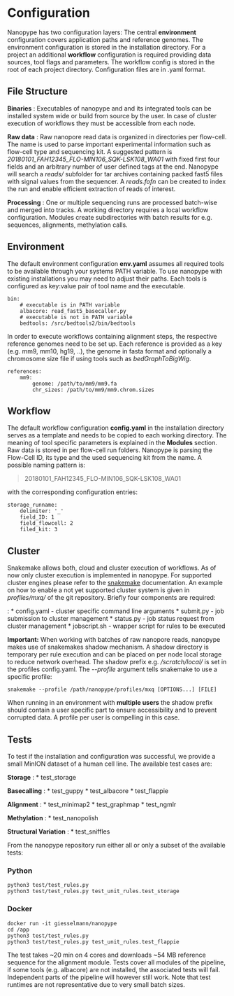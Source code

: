 # Configuration

Nanopype has two configuration layers: The central **environment** configuration covers application paths and reference genomes. The environment configuration is stored in the installation directory. For a project an additional **workflow** configuration is required providing data sources, tool flags and parameters. The workflow config is stored in the root of each project directory. Configuration files are in .yaml format.

## File Structure

**Binaries**
:   Executables of nanopype and and its integrated tools can be installed system wide or build from source by the user. In case of cluster execution of workflows they must be accessible from each node.

**Raw data**
:   Raw nanopore read data is organized in directories per flow-cell. The name is used to parse important experimental information such as flow-cell type and sequencing kit.
    A suggested pattern is *20180101_FAH12345_FLO-MIN106_SQK-LSK108_WA01* with fixed first four fields and an arbitrary number of user defined tags at the end.
    Nanopype will search a *reads/* subfolder for tar archives containing packed fast5 files with signal values from the sequencer. A *reads.fofn* can be created to index the run and enable efficient extraction of reads of interest.

**Processing**
:   One or multiple sequencing runs are processed batch-wise and merged into tracks. A working directory requires a local workflow configuration. Modules create subdirectories with batch results for e.g. sequences, alignments, methylation calls.


## Environment

The default environment configuration **env.yaml** assumes all required tools to be available through your systems PATH variable. To use nanopype with existing installations you may need to adjust their paths. Each tools is configured as key:value pair of tool name and the executable.

```
bin:
    # executable is in PATH variable
    albacore: read_fast5_basecaller.py
    # executable is not in PATH variable
    bedtools: /src/bedtools2/bin/bedtools
```

In order to execute workflows containing alignment steps, the respective reference genomes need to be set up. Each reference is provided as a key (e.g. mm9, mm10, hg19, ..), the genome in fasta format and optionally a chromosome size file if using tools such as *bedGraphToBigWig*.
```
references:
    mm9:
        genome: /path/to/mm9/mm9.fa
        chr_sizes: /path/to/mm9/mm9.chrom.sizes

```

## Workflow

The default workflow configuration **config.yaml** in the installation directory serves as a template and needs to be copied to each working directory. The meaning of tool specific parameters is explained in the **Modules** section.
Raw data is stored in per flow-cell run folders. Nanopype is parsing the Flow-Cell ID, its type and the used sequencing kit from the name. A possible naming pattern is:

> 20180101_FAH12345_FLO-MIN106_SQK-LSK108_WA01

with the corresponding configuration entries:

```
storage_runname:
    delimiter: '_'
    field_ID: 1
    field_flowcell: 2
    filed_kit: 3
```

## Cluster

Snakemake allows both, cloud and cluster execution of workflows. As of now only cluster execution is implemented in nanopype. For supported cluster engines please refer to the [snakemake](https://snakemake.readthedocs.io/en/stable/executable.html#cluster-execution) documentation. An example on how to enable a not yet supported cluster system is given in *profiles/mxq/* of the git repository. Briefly four components are required:

:   * config.yaml - cluster specific command line arguments
    * submit.py - job submission to cluster management
    * status.py - job status request from cluster management
    * jobscript.sh - wrapper script for rules to be executed

**Important:** When working with batches of raw nanopore reads, nanopype makes use of snakemakes shadow mechanism. A shadow directory is temporary per rule execution and can be placed on per node local storage to reduce network overhead. The shadow prefix e.g. */scratch/local/* is set in the profiles config.yaml. The *--profile* argument tells snakemake to use a specific profile:

    snakemake --profile /path/nanopype/profiles/mxq [OPTIONS...] [FILE]

When running in an environment with **multiple users** the shadow prefix should contain a user specific part to ensure accessibility and to prevent corrupted data. A profile per user is compelling in this case.

## Tests

To test if the installation and configuration was successful, we provide a small MinION dataset of a human cell line. The available test cases are:

**Storage**
:   * test_storage

**Basecalling**
:   * test_guppy
    * test_albacore
    * test_flappie

**Alignment**
:   * test_minimap2
    * test_graphmap
    * test_ngmlr

**Methylation**
:   * test_nanopolish

**Structural Variation**
:   * test_sniffles

From the nanopype repository run either all or only a subset of the available tests:
### Python

    python3 test/test_rules.py
    python3 test/test_rules.py test_unit_rules.test_storage

### Docker

    docker run -it giesselmann/nanopype
    cd /app
    python3 test/test_rules.py
    python3 test/test_rules.py test_unit_rules.test_flappie


The test takes ~20 min on 4 cores and downloads ~54 MB reference sequence for the alignment module.
Tests cover all modules of the pipeline, if some tools (e.g. albacore) are not installed, the associated tests will fail. Independent parts of the pipeline will however still work.
Note that test runtimes are not representative due to very small batch sizes.

